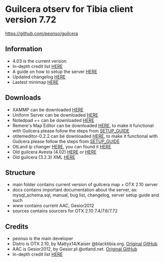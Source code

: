 Guilcera otserv for Tibia client version 7.72
=============================================
https://github.com/peonso/guilcera

Information
-----------
- 4.03 is the current version
- In-depth credit list [HERE](https://github.com/peonso/guilcera/blob/master/docs/AUTHORS.md)
- A guide on how to setup the server [HERE](https://github.com/peonso/guilcera/blob/master/docs/SETUP_GUIDE.md)
- Updated changelog [HERE](https://github.com/peonso/guilcera/blob/master/docs/CHANGELOG.md)
- Lastest minimap [HERE](https://raw.githubusercontent.com/peonso/guilcera/master/docs/images/guilcera_401.png)

Downloads
---------
- XAMMP can be downloaded [HERE](https://www.apachefriends.org/index.html)
- Uniform Server can be downloaded [HERE](http://www.uniformserver.com/)
- Notedpad ++ can be downloaded [HERE](http://filehippo.com/download_notepad)
- Remere's Map Editor can be downloaded [HERE](http://remeresmapeditor.com/), to make it functional with Guilcera please follow the steps from [SETUP_GUIDE](https://github.com/peonso/guilcera/blob/master/docs/SETUP_GUIDE.md)
- otitemeditor-0.2.2 can be downloaded [HERE](http://www.4shared.com/zip/jFtWifSjce/otitemeditor-022.html), to make it functional with Guilcera please follow the steps from [SETUP_GUIDE](https://github.com/peonso/guilcera/blob/master/docs/SETUP_GUIDE.md)
- OtLand ip changer [HERE](http://otland.net/threads/otland-ip-changer.134369/), you can found it [HERE](http://static.otland.net/ipchanger.exe)
- Old guilcera Avesta (4.02) [HERE](https://github.com/peonso/guilcera/tree/master/guilcera) or [HERE](http://www.4shared.com/rar/AYX0zk9Dba/guilcera_402.html)
- Old guilcera (3.2.3) XML [HERE](http://www.4shared.com/rar/emtMmLPkba/guilcera_323.html)

Structure
---------
- main folder contains current version of guilcera map + OTX 2.10 server
- docs contains important documentation about the server, as: mysql_schema.sql, manual, bug list, changelog, server setup guide and such
- www contains current AAC, Gesior2012
- sources contains sourcers for OTX 2.10 7.4/7.6/7.72

Credits
-------
- peonso is the main developer
- Distro is OTX 2.10, by Mattyx14/Kaiser @blacktibia.org. [Original GitHub](https://github.com/mattyx14/otxserver)
- AAC is Gesior2012, by Gesior.pl @otland.net. [Original GitHub](https://github.com/gesior/Gesior2012)
- In-depth credit list [HERE](https://github.com/peonso/guilcera/blob/master/docs/AUTHORS.md)

